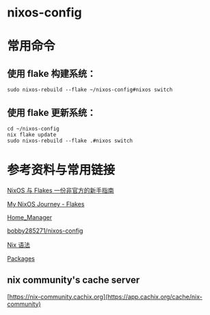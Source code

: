 # nixos-config

# 常用命令

## 使用 flake 构建系统：

```shell
sudo nixos-rebuild --flake ~/nixos-config#nixos switch
```

## 使用 flake 更新系统：

```shell
cd ~/nixos-config
nix flake update
sudo nixos-rebuild --flake .#nixos switch
```

# 参考资料与常用链接

[NixOS 与 Flakes 一份非官方的新手指南](https://nixos-and-flakes.thiscute.world/zh/)

[My NixOS Journey - Flakes](https://tech.aufomm.com/my-nixos-journey-flakes/)

[Home_Manager](https://nixos.wiki/wiki/Home_Manager)

[bobby285271/nixos-config](https://github.com/bobby285271/nixos-config)

[Nix 语法 ](https://nixos.org/manual/nix/stable/language/index.html)

[Packages](https://search.nixos.org/packages)


## nix community's cache server

[https://nix-community.cachix.org](https://app.cachix.org/cache/nix-community)